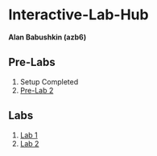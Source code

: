 # Interactive-Lab-Hub

__**Alan Babushkin (azb6)**__


## Pre-Labs

1. Setup Completed
2. [Pre-Lab 2]()

## Labs

1. [Lab 1](https://github.com/ababushkin6/Interactive-Lab-Hub/blob/master/Labs/Lab%231/README.md)
2. [Lab 2]()


